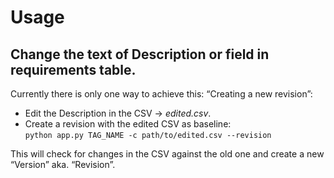 # Usage
## Change the text of Description or field in requirements table.
Currently there is only one way to achieve this: “Creating a new revision”:

* Edit the Description in the CSV -> _edited.csv_.
* Create a revision with the edited CSV as baseline:<br>
  `python app.py TAG_NAME -c path/to/edited.csv --revision`

This will check for changes in the CSV against the old one and create a new “Version” aka. “Revision”.
